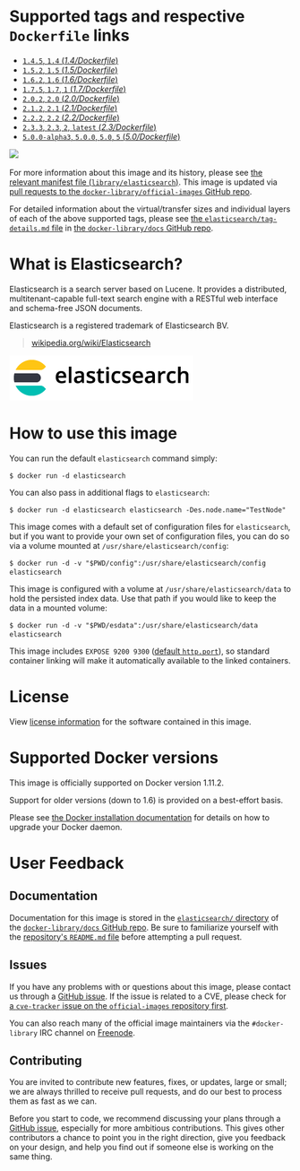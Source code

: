 # Supported tags and respective `Dockerfile` links

-	[`1.4.5`, `1.4` (*1.4/Dockerfile*)](https://github.com/docker-library/elasticsearch/blob/2ceaacde5b9dcc3e15f5daa4b1a282bf0f190d2b/1.4/Dockerfile)
-	[`1.5.2`, `1.5` (*1.5/Dockerfile*)](https://github.com/docker-library/elasticsearch/blob/2ceaacde5b9dcc3e15f5daa4b1a282bf0f190d2b/1.5/Dockerfile)
-	[`1.6.2`, `1.6` (*1.6/Dockerfile*)](https://github.com/docker-library/elasticsearch/blob/2ceaacde5b9dcc3e15f5daa4b1a282bf0f190d2b/1.6/Dockerfile)
-	[`1.7.5`, `1.7`, `1` (*1.7/Dockerfile*)](https://github.com/docker-library/elasticsearch/blob/2ceaacde5b9dcc3e15f5daa4b1a282bf0f190d2b/1.7/Dockerfile)
-	[`2.0.2`, `2.0` (*2.0/Dockerfile*)](https://github.com/docker-library/elasticsearch/blob/2ceaacde5b9dcc3e15f5daa4b1a282bf0f190d2b/2.0/Dockerfile)
-	[`2.1.2`, `2.1` (*2.1/Dockerfile*)](https://github.com/docker-library/elasticsearch/blob/2ceaacde5b9dcc3e15f5daa4b1a282bf0f190d2b/2.1/Dockerfile)
-	[`2.2.2`, `2.2` (*2.2/Dockerfile*)](https://github.com/docker-library/elasticsearch/blob/97739a4b07d856d2cf861e5e4e7bb2bc8cded7f7/2.2/Dockerfile)
-	[`2.3.3`, `2.3`, `2`, `latest` (*2.3/Dockerfile*)](https://github.com/docker-library/elasticsearch/blob/30af4a027561ede1295621039ebc4ae6c656ea2a/2.3/Dockerfile)
-	[`5.0.0-alpha3`, `5.0.0`, `5.0`, `5` (*5.0/Dockerfile*)](https://github.com/docker-library/elasticsearch/blob/82ace8b3760e3a8ddbadf90a645c99c7940ce250/5.0/Dockerfile)

[![](https://badge.imagelayers.io/elasticsearch:latest.svg)](https://imagelayers.io/?images=elasticsearch:1.4.5,elasticsearch:1.5.2,elasticsearch:1.6.2,elasticsearch:1.7.5,elasticsearch:2.0.2,elasticsearch:2.1.2,elasticsearch:2.2.2,elasticsearch:2.3.3,elasticsearch:5.0.0-alpha3)

For more information about this image and its history, please see [the relevant manifest file (`library/elasticsearch`)](https://github.com/docker-library/official-images/blob/master/library/elasticsearch). This image is updated via [pull requests to the `docker-library/official-images` GitHub repo](https://github.com/docker-library/official-images/pulls?q=label%3Alibrary%2Felasticsearch).

For detailed information about the virtual/transfer sizes and individual layers of each of the above supported tags, please see [the `elasticsearch/tag-details.md` file](https://github.com/docker-library/docs/blob/master/elasticsearch/tag-details.md) in [the `docker-library/docs` GitHub repo](https://github.com/docker-library/docs).

# What is Elasticsearch?

Elasticsearch is a search server based on Lucene. It provides a distributed, multitenant-capable full-text search engine with a RESTful web interface and schema-free JSON documents.

Elasticsearch is a registered trademark of Elasticsearch BV.

> [wikipedia.org/wiki/Elasticsearch](https://en.wikipedia.org/wiki/Elasticsearch)

![logo](https://raw.githubusercontent.com/docker-library/docs/7688e51a41c0c10dca4e6c376be886ce64b9620f/elasticsearch/logo.png)

# How to use this image

You can run the default `elasticsearch` command simply:

```console
$ docker run -d elasticsearch
```

You can also pass in additional flags to `elasticsearch`:

```console
$ docker run -d elasticsearch elasticsearch -Des.node.name="TestNode"
```

This image comes with a default set of configuration files for `elasticsearch`, but if you want to provide your own set of configuration files, you can do so via a volume mounted at `/usr/share/elasticsearch/config`:

```console
$ docker run -d -v "$PWD/config":/usr/share/elasticsearch/config elasticsearch
```

This image is configured with a volume at `/usr/share/elasticsearch/data` to hold the persisted index data. Use that path if you would like to keep the data in a mounted volume:

```console
$ docker run -d -v "$PWD/esdata":/usr/share/elasticsearch/data elasticsearch
```

This image includes `EXPOSE 9200 9300` ([default `http.port`](http://www.elastic.co/guide/en/elasticsearch/reference/1.5/modules-http.html)), so standard container linking will make it automatically available to the linked containers.

# License

View [license information](https://github.com/elasticsearch/elasticsearch/blob/66b5ed86f7adede8102cd4d979b9f4924e5bd837/LICENSE.txt) for the software contained in this image.

# Supported Docker versions

This image is officially supported on Docker version 1.11.2.

Support for older versions (down to 1.6) is provided on a best-effort basis.

Please see [the Docker installation documentation](https://docs.docker.com/installation/) for details on how to upgrade your Docker daemon.

# User Feedback

## Documentation

Documentation for this image is stored in the [`elasticsearch/` directory](https://github.com/docker-library/docs/tree/master/elasticsearch) of the [`docker-library/docs` GitHub repo](https://github.com/docker-library/docs). Be sure to familiarize yourself with the [repository's `README.md` file](https://github.com/docker-library/docs/blob/master/README.md) before attempting a pull request.

## Issues

If you have any problems with or questions about this image, please contact us through a [GitHub issue](https://github.com/docker-library/elasticsearch/issues). If the issue is related to a CVE, please check for [a `cve-tracker` issue on the `official-images` repository first](https://github.com/docker-library/official-images/issues?q=label%3Acve-tracker).

You can also reach many of the official image maintainers via the `#docker-library` IRC channel on [Freenode](https://freenode.net).

## Contributing

You are invited to contribute new features, fixes, or updates, large or small; we are always thrilled to receive pull requests, and do our best to process them as fast as we can.

Before you start to code, we recommend discussing your plans through a [GitHub issue](https://github.com/docker-library/elasticsearch/issues), especially for more ambitious contributions. This gives other contributors a chance to point you in the right direction, give you feedback on your design, and help you find out if someone else is working on the same thing.
